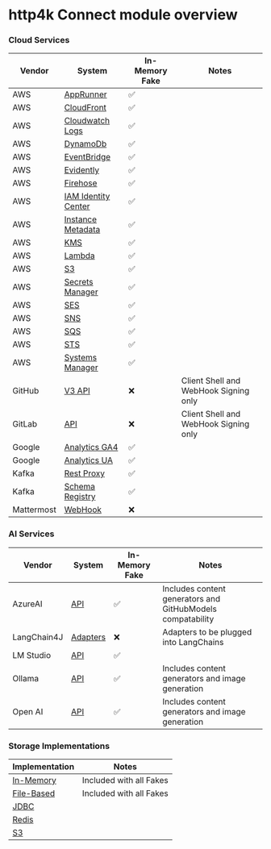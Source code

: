 # http4k Connect module overview

### Cloud Services

| Vendor     | System                                            | In-Memory Fake | Notes                                 |
|------------|---------------------------------------------------|----------------|---------------------------------------|
| AWS        | [AppRunner](./amazon/apprunner)                   | ✅              |                                       |
| AWS        | [CloudFront](./amazon/cloudfront)                 | ✅              |                                       |
| AWS        | [Cloudwatch Logs](./amazon/cloudwatchlogs)        | ✅              |                                       |
| AWS        | [DynamoDb](./amazon/dynamodb)                     | ✅              |                                       |
| AWS        | [EventBridge](./amazon/eventbridge)               | ✅              |                                       |
| AWS        | [Evidently](./amazon/evidently)                   | ✅              |                                       |
| AWS        | [Firehose](./amazon/firehose)                     | ✅              |                                       |
| AWS        | [IAM Identity Center](./amazon/iamidentitycenter) | ✅              |                                       |
| AWS        | [Instance Metadata](./amazon/instancemetadata)    | ✅              |                                       |
| AWS        | [KMS](./amazon/kms)                               | ✅              |                                       |
| AWS        | [Lambda](./amazon/lambda)                         | ✅              |                                       |
| AWS        | [S3](./amazon/s3)                                 | ✅              |                                       |
| AWS        | [Secrets Manager](./amazon/secretsmanager)        | ✅              |                                       |
| AWS        | [SES](./amazon/ses)                               | ✅              |                                       |
| AWS        | [SNS](./amazon/sns)                               | ✅              |                                       |
| AWS        | [SQS](./amazon/sqs)                               | ✅              |                                       |
| AWS        | [STS](./amazon/sts)                               | ✅              |                                       |
| AWS        | [Systems Manager](./amazon/systemsmanager)        | ✅              |                                       |
| GitHub     | [V3 API](./github)                                | ❌              | Client Shell and WebHook Signing only |
| GitLab     | [API](./gitlab)                                   | ❌              | Client Shell and WebHook Signing only |
| Google     | [Analytics GA4](./google/analytics-ga4)           | ✅              |                                       |
| Google     | [Analytics UA](./google/analytics-ua)             | ✅              |                                       |
| Kafka      | [Rest Proxy](./kafka/rest)                        | ✅              |                                       |
| Kafka      | [Schema Registry](./kafka/schemaregistry)         | ✅              |                                       |
| Mattermost | [WebHook](./mattermost)                           | ❌              |                                       |

### AI Services

| Vendor      | System                  | In-Memory Fake | Notes                                                      |
|-------------|-------------------------|----------------|------------------------------------------------------------|
| AzureAI     | [API](./azure)          | ✅              | Includes content generators and GitHubModels compatability |
| LangChain4J | [Adapters](./langchain) | ❌              | Adapters to be plugged into LangChains                     |
| LM Studio   | [API](./lmstudio)       | ✅              |                                                            |
| Ollama      | [API](./ollama)         | ✅              | Includes content generators and image generation           |
| Open AI     | [API](./openai)         | ✅              | Includes content generators and image generation           |

### Storage Implementations

| Implementation               | Notes                   |
|------------------------------|-------------------------|
| [In-Memory](./storage/core)  | Included with all Fakes |
| [File-Based](./storage/core) | Included with all Fakes |
| [JDBC](./storage/jdbc)       |                         |
| [Redis](./storage/redis)     |                         |
| [S3](./storage/s3)           |                         |
